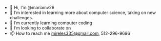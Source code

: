 - 👋 Hi, I’m @mariamv29
- 👀 I’m interested in learning more about computer science, taking on new challenges. 
- 🌱 I’m currently learning computer coding
- 💞️ I’m looking to collaborate on 
- 📫 How to reach me mireles335@gmail.com, 512-296-9696

<!---
mariamv29/mariamv29 is a ✨ special ✨ repository because its `README.md` (this file) appears on your GitHub profile.
You can click the Preview link to take a look at your changes.
--->
